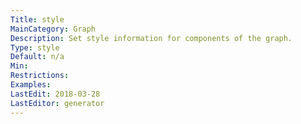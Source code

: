 ```yaml
---
Title: style
MainCategory: Graph
Description: Set style information for components of the graph.
Type: style
Default: n/a
Min: 
Restrictions: 
Examples: 
LastEdit: 2018-03-28
LastEditor: generator
---
```



